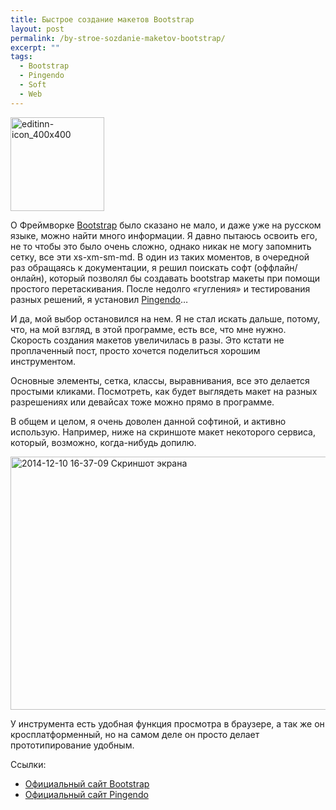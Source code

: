 ```yaml
---
title: Быстрое создание макетов Bootstrap
layout: post
permalink: /by-stroe-sozdanie-maketov-bootstrap/
excerpt: ""
tags:
  - Bootstrap
  - Pingendo
  - Soft
  - Web
---
```

<img class="alignleft wp-image-1018 size-thumbnail" src="https://doam.ru/wp-content/uploads/2014/12/editinn-icon_400x400-150x150.png" alt="editinn-icon_400x400" width="150" height="150" />

О Фреймворке <a href="http://getbootstrap.com/" target="_blank">Bootstrap</a> было сказано не мало, и даже уже на русском языке, можно найти много информации. Я давно пытаюсь освоить его, не то чтобы это было очень сложно, однако никак не могу запомнить сетку, все эти xs-xm-sm-md. В один из таких моментов, в очередной раз обращаясь к документации, я решил поискать софт (оффлайн/онлайн), который позволял бы создавать bootstrap макеты при помощи простого перетаскивания. После недолго «гугления» и тестирования разных решений, я установил <a href="http://www.pingendo.com/" target="_blank">Pingendo</a>…<!--more-->

И да, мой выбор остановился на нем. Я не стал искать дальше, потому, что, на мой взгляд, в этой программе, есть все, что мне нужно. Скорость создания макетов увеличилась в разы. Это кстати не проплаченный пост, просто хочется поделиться хорошим инструментом.

Основные элементы, сетка, классы, выравнивания, все это делается простыми кликами. Посмотреть, как будет выглядеть макет на разных разрешениях или девайсах тоже можно прямо в программе.

В общем и целом, я очень доволен данной софтиной, и активно использую. Например, ниже на скриншоте макет некоторого сервиса, который, возможно, когда-нибудь допилю.

<a href="https://doam.ru/wp-content/uploads/2014/12/2014-12-10-16-37-09-Skrinshot-e-krana.png" rel="lightbox[1017]" title="2014-12-10 16-37-09 Скриншот экрана"><img class="aligncenter size-large wp-image-1019" src="https://doam.ru/wp-content/uploads/2014/12/2014-12-10-16-37-09-Skrinshot-e-krana-1024x553.png" alt="2014-12-10 16-37-09 Скриншот экрана" width="750" height="405" /></a>

У инструмента есть удобная функция просмотра в браузере, а так же он кросплатформенный, но на самом деле он просто делает прототипирование удобным.

Ссылки:

  * <a href="http://getbootstrap.com/" target="_blank">Официальный сайт Bootstrap</a>
  * <a href="http://www.pingendo.com/" target="_blank">Официальный сайт Pingendo</a>
